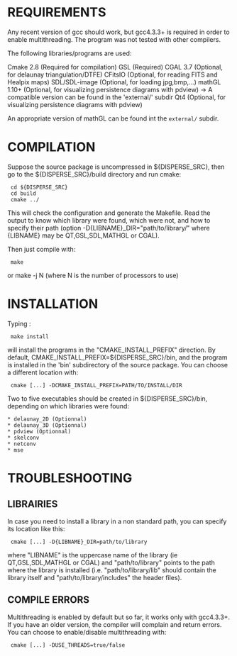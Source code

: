 REQUIREMENTS
============

Any recent version of gcc should work, but gcc4.3.3+ is required in order to enable multithreading. The program was not tested with other compilers.

The following libraries/programs are used:

Cmake 2.8     (Required for compilation)
GSL	      (Required)
CGAL 3.7      (Optional, for delaunay triangulation/DTFE)
CFitsIO       (Optional, for reading FITS and Healpix maps)
SDL/SDL-image (Optional, for loading jpg,bmp,...)
mathGL 1.10+  (Optional, for visualizing persistence diagrams with pdview)
              -> A compatible version can be found in the 'external/' subdir
Qt4    	      (Optional, for visualizing persistence diagrams with pdview)

An appropriate version of mathGL can be found int the `external/` subdir.

COMPILATION
===========

Suppose the source package is uncompressed in ${DISPERSE_SRC}, then go to the ${DISPERSE_SRC}/build directory and run cmake:
   
     cd ${DISPERSE_SRC}
     cd build
     cmake ../ 

This will check the configuration and generate the Makefile. Read the output to know which library were found, which were not, and how to specify their path (option -D{LIBNAME}_DIR="path/to/library/" where {LIBNAME} may be QT,GSL,SDL,MATHGL or CGAL).

Then just compile with:

     make
  or 
     make -j N (where N is the number of processors to use)


INSTALLATION
============

Typing :

     make install

will install the programs in the "CMAKE_INSTALL_PREFIX" direction. By default, CMAKE_INSTALL_PREFIX=${DISPERSE_SRC}/bin, and the program is installed in the 'bin' subdirectory of the source package.
You can choose a different location with:

     cmake [...] -DCMAKE_INSTALL_PREFIX=PATH/TO/INSTALL/DIR

Two to five executables should be created in ${DISPERSE_SRC}/bin, depending on which libraries were found:

    * delaunay_2D (Optionnal)
    * delaunay_3D (Optionnal)
    * pdview (Optionnal)
    * skelconv
    * netconv
    * mse


TROUBLESHOOTING
===============

LIBRAIRIES
----------

In case you need to install a library in a non standard path, you can specify its location like this:
   
     cmake [...] -D{LIBNAME}_DIR=path/to/library

where "LIBNAME" is the uppercase name of the library (ie QT,GSL,SDL,MATHGL or CGAL) and "path/to/library" points to the path where the library is installed (i.e. "path/to/library/lib" should contain the library itself and "path/to/library/includes" the header files).

COMPILE ERRORS
--------------

Multithreading is enabled by default but so far, it works only with gcc4.3.3+. If you have an older version, the compiler will complain and return errors. You can choose to enable/disable multithreading with:
 
     cmake [...] -DUSE_THREADS=true/false
